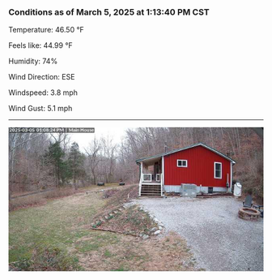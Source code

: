 ### Conditions as of March 5, 2025 at 1:13:40 PM CST 

Temperature: 46.50 &deg;F

Feels like: 44.99 &deg;F

Humidity: 74%

Wind Direction: ESE

Windspeed: 3.8 mph

Wind Gust: 5.1 mph

---

<img src="./images/latest.jpeg"/>

